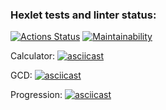 ### Hexlet tests and linter status:
[![Actions Status](https://github.com/pavel912/java-project-lvl1/workflows/hexlet-check/badge.svg)](https://github.com/pavel912/java-project-lvl1/actions)
[![Maintainability](https://api.codeclimate.com/v1/badges/53dacac21bc5748c307e/maintainability)](https://codeclimate.com/github/pavel912/java-project-lvl1/maintainability)

Calculator:
[![asciicast](https://asciinema.org/a/kr8oedTGoEyimaae76CzSKT9w.svg)](https://asciinema.org/a/kr8oedTGoEyimaae76CzSKT9w)

GCD:
[![asciicast](https://asciinema.org/a/5iKtbVXCRwGCsROVR8GT48Yw7.svg)](https://asciinema.org/a/5iKtbVXCRwGCsROVR8GT48Yw7)

Progression:
[![asciicast](https://asciinema.org/a/KDNgmD5C1jSGSynQ4oaTHNu3E.svg)](https://asciinema.org/a/KDNgmD5C1jSGSynQ4oaTHNu3E)